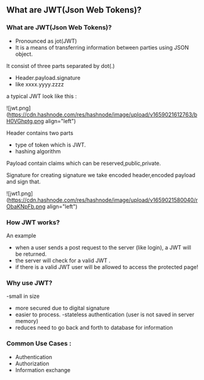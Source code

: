 ## What are JWT(Json Web Tokens)?

### What are JWT(Json Web Tokens)?

- Pronounced as  jot(JWT)
- It is a means of transferring information between parties using JSON object.

It consist of three parts separated by dot(.)

- Header.payload.signature
- like xxxx.yyyy.zzzz

a typical JWT look like this :


![jwt.png](https://cdn.hashnode.com/res/hashnode/image/upload/v1659021612763/bH0VGhptg.png align="left")

Header contains two parts

- type of token which is JWT.
- hashing algorithm

Payload contain claims which can be reserved,public,private.

Signature
for creating signature we take encoded header,encoded payload and sign that.


![jwt1.png](https://cdn.hashnode.com/res/hashnode/image/upload/v1659021580040/rObaKNpFb.png align="left")

### How JWT works?

  An example
- when a user sends a post request to the server (like login), a JWT will be returned.
- the server will check for a valid JWT .
- if there is a valid JWT user will be allowed to access the protected page!

### Why use JWT?

-small in size
- more secured due to digital signature
- easier to process.
-stateless authentication (user is not saved in server memory)
- reduces need to go back and forth to database for information

### Common Use Cases :

- Authentication
- Authorization
- Information exchange